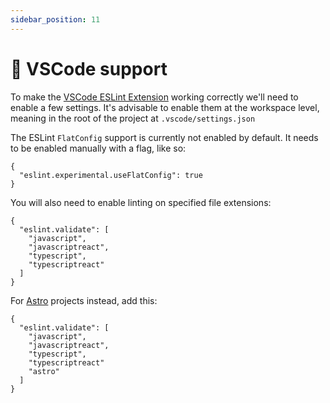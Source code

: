 ```yaml
---
sidebar_position: 11
---
```


# 🚀 VSCode support

To make the [VSCode ESLint Extension](https://marketplace.visualstudio.com/items?itemName=dbaeumer.vscode-eslint) working correctly we'll need to enable a few settings. It's advisable to enable them at the workspace level, meaning in the root of the project at `.vscode/settings.json`

The ESLint `FlatConfig` support is currently not enabled by default. It needs to be enabled manually with a flag, like so:

```JSONC title=".vscode/settings.json"
{
  "eslint.experimental.useFlatConfig": true
}
```

You will also need to enable linting on specified file extensions:

```JSONC title=".vscode/settings.json"
{
  "eslint.validate": [
    "javascript",
    "javascriptreact",
    "typescript",
    "typescriptreact"
  ]
}
```

For [Astro](https://astro.build/) projects instead, add this:

```JSONC title=".vscode/settings.json"
{
  "eslint.validate": [
    "javascript",
    "javascriptreact",
    "typescript",
    "typescriptreact"
    "astro"
  ]
}
```
